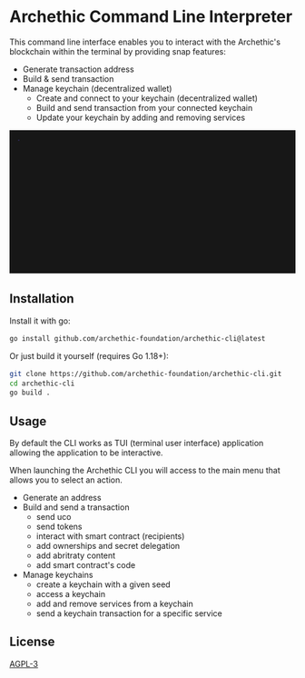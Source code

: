 # Archethic Command Line Interpreter

This command line interface enables you to interact with the Archethic's blockchain within the terminal by providing snap features:
- Generate transaction address 
- Build & send transaction
- Manage keychain (decentralized wallet)
    - Create and connect to your keychain (decentralized wallet)
    - Build and send transaction from your connected keychain
    - Update your keychain by adding and removing services

![](intro.gif)

## Installation

Install it with go:

```bash
go install github.com/archethic-foundation/archethic-cli@latest
```

Or just build it yourself (requires Go 1.18+):

```bash
git clone https://github.com/archethic-foundation/archethic-cli.git
cd archethic-cli
go build .
```

## Usage

By default the CLI works as TUI (terminal user interface) application allowing the application to be interactive. 

When launching the Archethic CLI you will access to the main menu that allows you to select an action. 
- Generate an address
- Build and send a transaction
    - send uco
    - send tokens
    - interact with smart contract (recipients)
    - add ownerships and secret delegation
    - add abritraty content 
    - add smart contract's code
- Manage keychains
    - create a keychain with a given seed
    - access a keychain
    - add and remove services from a keychain
    - send a keychain transaction for a specific service

## License

[AGPL-3](/LICENCE)